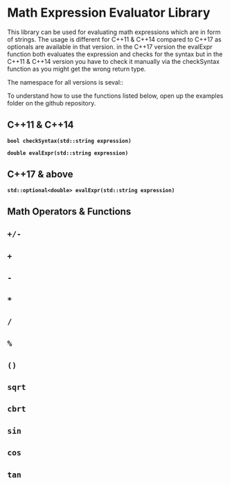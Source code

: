 # Math Expression Evaluator Library

This library can be used for evaluating math expressions which are in form of strings. The usage is different for C++11 & C++14 compared to C++17 as optionals are available in that version. in the C++17 version the evalExpr function both evaluates the expression and checks for the syntax but in the C++11 & C++14 version you have to check it manually via the checkSyntax function as you might get the wrong return type.

The namespace for all versions is seval::

To understand how to use the functions listed below, open up the examples folder on the github repository.

## C++11 & C++14

**`bool checkSyntax(std::string expression)`**

**`double evalExpr(std::string expression)`**

## C++17 & above

**`std::optional<double> evalExpr(std::string expression)`**

## Math Operators & Functions
 ## `+/-`
 ## `+`
 ## `-`
 ## `*`
 ## `/`
 ## `%`
 ## `()`
 ## `sqrt`
 ## `cbrt`
 ## `sin`
 ## `cos`
 ## `tan`
